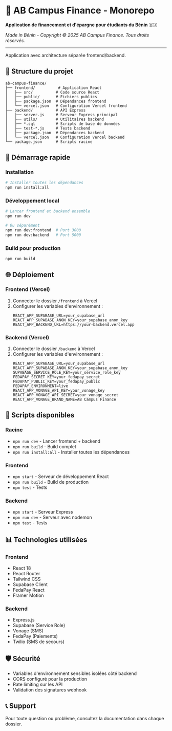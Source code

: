 # 🏦 AB Campus Finance - Monorepo

**Application de financement et d'épargne pour étudiants du Bénin** 🇧🇯

*Made in Bénin - Copyright © 2025 AB Campus Finance. Tous droits réservés.*

---

Application avec architecture séparée frontend/backend.

## 📁 Structure du projet

```
ab-campus-finance/
├── frontend/          # Application React
│   ├── src/          # Code source React
│   ├── public/       # Fichiers publics
│   ├── package.json  # Dépendances frontend
│   └── vercel.json   # Configuration Vercel frontend
├── backend/          # API Express
│   ├── server.js     # Serveur Express principal
│   ├── utils/        # Utilitaires backend
│   ├── *.sql         # Scripts de base de données
│   ├── test-*.js     # Tests backend
│   ├── package.json  # Dépendances backend
│   └── vercel.json   # Configuration Vercel backend
└── package.json      # Scripts racine
```

## 🚀 Démarrage rapide

### Installation
```bash
# Installer toutes les dépendances
npm run install:all
```

### Développement local
```bash
# Lancer frontend et backend ensemble
npm run dev

# Ou séparément
npm run dev:frontend  # Port 3000
npm run dev:backend   # Port 5000
```

### Build pour production
```bash
npm run build
```

## 🌐 Déploiement

### Frontend (Vercel)
1. Connecter le dossier `/frontend` à Vercel
2. Configurer les variables d'environnement :
   ```
   REACT_APP_SUPABASE_URL=your_supabase_url
   REACT_APP_SUPABASE_ANON_KEY=your_supabase_anon_key
   REACT_APP_BACKEND_URL=https://your-backend.vercel.app
   ```

### Backend (Vercel)
1. Connecter le dossier `/backend` à Vercel
2. Configurer les variables d'environnement :
   ```
   REACT_APP_SUPABASE_URL=your_supabase_url
   REACT_APP_SUPABASE_ANON_KEY=your_supabase_anon_key
   SUPABASE_SERVICE_ROLE_KEY=your_service_role_key
   FEDAPAY_SECRET_KEY=your_fedapay_secret
   FEDAPAY_PUBLIC_KEY=your_fedapay_public
   FEDAPAY_ENVIRONMENT=live
   REACT_APP_VONAGE_API_KEY=your_vonage_key
   REACT_APP_VONAGE_API_SECRET=your_vonage_secret
   REACT_APP_VONAGE_BRAND_NAME=AB Campus Finance
   ```

## 🔧 Scripts disponibles

### Racine
- `npm run dev` - Lancer frontend + backend
- `npm run build` - Build complet
- `npm run install:all` - Installer toutes les dépendances

### Frontend
- `npm start` - Serveur de développement React
- `npm run build` - Build de production
- `npm test` - Tests

### Backend
- `npm start` - Serveur Express
- `npm run dev` - Serveur avec nodemon
- `npm test` - Tests

## 📊 Technologies utilisées

### Frontend
- React 18
- React Router
- Tailwind CSS
- Supabase Client
- FedaPay React
- Framer Motion

### Backend
- Express.js
- Supabase (Service Role)
- Vonage (SMS)
- FedaPay (Paiements)
- Twilio (SMS de secours)

## 🛡️ Sécurité

- Variables d'environnement sensibles isolées côté backend
- CORS configuré pour la production
- Rate limiting sur les API
- Validation des signatures webhook

## 📞 Support

Pour toute question ou problème, consultez la documentation dans chaque dossier.